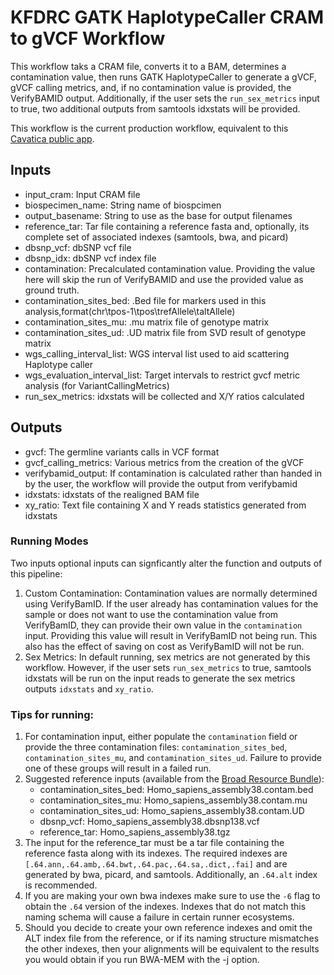 # KFDRC GATK HaplotypeCaller CRAM to gVCF Workflow

This workflow taks a CRAM file, converts it to a BAM, determines a
contamination value, then runs GATK HaplotypeCaller to generate a gVCF, gVCF
calling metrics, and, if no contamination value is provided, the VerifyBAMID
output. Additionally, if the user sets the `run_sex_metrics` input to true, two
additional outputs from samtools idxstats will be provided.

This workflow is the current production workflow, equivalent to this [Cavatica public app](https://cavatica.sbgenomics.com/public/apps#cavatica/apps-publisher/kfdrc-gatk-haplotypecaller-workflow).

## Inputs

- input_cram: Input CRAM file
- biospecimen_name: String name of biospcimen
- output_basename: String to use as the base for output filenames
- reference_tar: Tar file containing a reference fasta and, optionally, its
  complete set of associated indexes (samtools, bwa, and picard)
- dbsnp_vcf: dbSNP vcf file
- dbsnp_idx: dbSNP vcf index file
- contamination: Precalculated contamination value. Providing the value here
  will skip the run of VerifyBAMID and use the provided value as ground truth.
- contamination_sites_bed: .Bed file for markers used in this
  analysis,format(chr\tpos-1\tpos\trefAllele\taltAllele)
- contamination_sites_mu: .mu matrix file of genotype matrix
- contamination_sites_ud: .UD matrix file from SVD result of genotype matrix
- wgs_calling_interval_list: WGS interval list used to aid scattering Haplotype
  caller
- wgs_evaluation_interval_list: Target intervals to restrict gvcf metric
  analysis (for VariantCallingMetrics)
- run_sex_metrics: idxstats will be collected and X/Y ratios calculated


## Outputs

- gvcf: The germline variants calls in VCF format
- gvcf_calling_metrics: Various metrics from the creation of the gVCF
- verifybamid_output: If contamination is calculated rather than handed in by
  the user, the workflow will provide the output from verifybamid
- idxstats: idxstats of the realigned BAM file
- xy_ratio: Text file containing X and Y reads statistics generated from
  idxstats

### Running Modes

Two inputs optional inputs can signficantly alter the function and outputs of this pipeline:

1. Custom Contamination: Contamination values are normally determined using
VerifyBamID. If the user already has contamination values for the sample or
does not want to use the contamination value from VerifyBamID, they can provide
their own value in the `contamination` input. Providing this value will result
in VerifyBamID not being run. This also has the effect of saving on cost as
VerifyBamID will not be run.
1. Sex Metrics: In default running, sex metrics are not generated by this
workflow. However, if the user sets `run_sex_metrics` to true, samtools
idxstats will be run on the input reads to generate the sex metrics outputs
`idxstats` and `xy_ratio`.

### Tips for running:

1. For contamination input, either populate the `contamination` field or provide the three contamination
   files: `contamination_sites_bed`, `contamination_sites_mu`, and `contamination_sites_ud`. Failure to
   provide one of these groups will result in a failed run.
1. Suggested reference inputs (available from the [Broad Resource Bundle](https://console.cloud.google.com/storage/browser/genomics-public-data/resources/broad/hg38/v0)):
    - contamination_sites_bed: Homo_sapiens_assembly38.contam.bed
    - contamination_sites_mu: Homo_sapiens_assembly38.contam.mu
    - contamination_sites_ud: Homo_sapiens_assembly38.contam.UD
    - dbsnp_vcf: Homo_sapiens_assembly38.dbsnp138.vcf
    - reference_tar: Homo_sapiens_assembly38.tgz
1. The input for the reference_tar must be a tar file containing the reference fasta along with its indexes.
   The required indexes are `[.64.ann,.64.amb,.64.bwt,.64.pac,.64.sa,.dict,.fai]` and are generated by bwa, picard, and samtools.
   Additionally, an `.64.alt` index is recommended.
1. If you are making your own bwa indexes make sure to use the `-6` flag to obtain the `.64` version of the
   indexes. Indexes that do not match this naming schema will cause a failure in certain runner ecosystems.
1. Should you decide to create your own reference indexes and omit the ALT index file from the reference,
   or if its naming structure mismatches the other indexes, then your alignments will be equivalent to the results you would
   obtain if you run BWA-MEM with the -j option.
